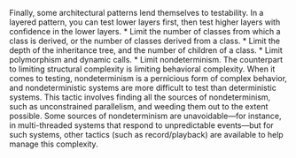 Finally, some architectural patterns lend themselves to testability. In a layered pattern, you can test lower layers first, then test higher layers with confidence in the lower layers. *  Limit the number of classes from which a class is derived, or the number of classes derived from a class. *  Limit the depth of the inheritance tree, and the number of children of a class. *  Limit polymorphism and dynamic calls. *  Limit nondeterminism. The counterpart to limiting structural complexity is limiting behavioral complexity. When it comes to testing, nondeterminism is a pernicious form of complex behavior, and nondeterministic systems are more difficult to test than deterministic systems. This tactic involves finding all the sources of nondeterminism, such as unconstrained parallelism, and weeding them out to the extent possible. Some sources of nondeterminism are unavoidable—for instance, in multi-threaded systems that respond to unpredictable events—but for such systems, other tactics (such as record/playback) are available to help manage this complexity.